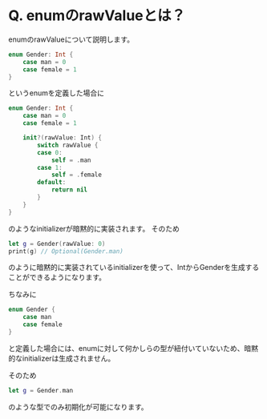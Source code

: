 # Q. enumのrawValueとは？

enumのrawValueについて説明します。

```swift
enum Gender: Int {
    case man = 0
    case female = 1
}
```

というenumを定義した場合に

```swift
enum Gender: Int {
    case man = 0
    case female = 1

    init?(rawValue: Int) {
        switch rawValue {
        case 0:
            self = .man
        case 1:
            self = .female
        default:
            return nil
        }
    }
}
```

のようなinitializerが暗黙的に実装されます。
そのため

```swift
let g = Gender(rawValue: 0)
print(g) // Optional(Gender.man)
```

のように暗黙的に実装されているinitializerを使って、IntからGenderを生成することができるようになります。

ちなみに

```swift
enum Gender {
    case man
    case female
}
```

と定義した場合には、enumに対して何かしらの型が紐付いていないため、暗黙的なinitializerは生成されません。

そのため

```swift
let g = Gender.man
```

のような型でのみ初期化が可能になります。
